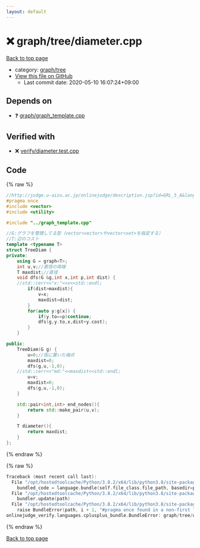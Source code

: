 ```yaml
---
layout: default
---
```


<!-- mathjax config similar to math.stackexchange -->
<script type="text/javascript" async
  src="https://cdnjs.cloudflare.com/ajax/libs/mathjax/2.7.5/MathJax.js?config=TeX-MML-AM_CHTML">
</script>
<script type="text/x-mathjax-config">
  MathJax.Hub.Config({
    TeX: { equationNumbers: { autoNumber: "AMS" }},
    tex2jax: {
      inlineMath: [ ['$','$'] ],
      processEscapes: true
    },
    "HTML-CSS": { matchFontHeight: false },
    displayAlign: "left",
    displayIndent: "2em"
  });
</script>

<script type="text/javascript" src="https://cdnjs.cloudflare.com/ajax/libs/jquery/3.4.1/jquery.min.js"></script>
<script src="https://cdn.jsdelivr.net/npm/jquery-balloon-js@1.1.2/jquery.balloon.min.js" integrity="sha256-ZEYs9VrgAeNuPvs15E39OsyOJaIkXEEt10fzxJ20+2I=" crossorigin="anonymous"></script>
<script type="text/javascript" src="../../../assets/js/copy-button.js"></script>
<link rel="stylesheet" href="../../../assets/css/copy-button.css" />


# :x: graph/tree/diameter.cpp

<a href="../../../index.html">Back to top page</a>

* category: <a href="../../../index.html#28790b6202284cbbffc9d712b59f4b80">graph/tree</a>
* <a href="{{ site.github.repository_url }}/blob/master/graph/tree/diameter.cpp">View this file on GitHub</a>
    - Last commit date: 2020-05-10 16:07:24+09:00




## Depends on

* :question: <a href="../graph_template.cpp.html">graph/graph_template.cpp</a>


## Verified with

* :x: <a href="../../../verify/verify/diameter.test.cpp.html">verify/diameter.test.cpp</a>


## Code

<a id="unbundled"></a>
{% raw %}
```cpp
//http://judge.u-aizu.ac.jp/onlinejudge/description.jsp?id=GRL_5_A&lang=jp
#pragma once
#include <vector>
#include <utility>

#include "../graph_template.cpp"

//G:グラフを管理してる型（vector<vector>やvector<set>を指定する）
//T:辺のコスト
template <typename T>
struct TreeDiam {
private:
    using G = graph<T>;
    int u,v;//直径の両端
    T maxdist;//直径
    void dfs(G &g,int x,int p,int dist) {
    //std::cerr<<"x:"<<x<<std::endl;
        if(dist>maxdist){
            v=x;
            maxdist=dist;
        }
        for(auto y:g[x]) {
            if(y.to==p)continue;
            dfs(g,y.to,x,dist+y.cost);
        }
    }

public:
    TreeDiam(G g) {
        u=0;//仮に置いた端点
        maxdist=0;
        dfs(g,u,-1,0);
    //std::cerr<<"md:"<<maxdist<<std::endl;
        u=v;
        maxdist=0;
        dfs(g,u,-1,0);
    }

    std::pair<int,int> end_nodes(){
        return std::make_pair(u,v);
    }

    T diameter(){
        return maxdist;
    }
};
```
{% endraw %}

<a id="bundled"></a>
{% raw %}
```cpp
Traceback (most recent call last):
  File "/opt/hostedtoolcache/Python/3.8.2/x64/lib/python3.8/site-packages/onlinejudge_verify/docs.py", line 349, in write_contents
    bundled_code = language.bundle(self.file_class.file_path, basedir=pathlib.Path.cwd())
  File "/opt/hostedtoolcache/Python/3.8.2/x64/lib/python3.8/site-packages/onlinejudge_verify/languages/cplusplus.py", line 172, in bundle
    bundler.update(path)
  File "/opt/hostedtoolcache/Python/3.8.2/x64/lib/python3.8/site-packages/onlinejudge_verify/languages/cplusplus_bundle.py", line 214, in update
    raise BundleError(path, i + 1, "#pragma once found in a non-first line")
onlinejudge_verify.languages.cplusplus_bundle.BundleError: graph/tree/diameter.cpp: line 2: #pragma once found in a non-first line

```
{% endraw %}

<a href="../../../index.html">Back to top page</a>

